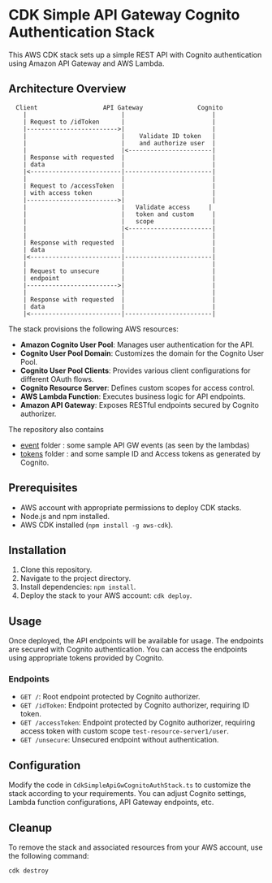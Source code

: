 # CDK Simple API Gateway Cognito Authentication Stack

This AWS CDK stack sets up a simple REST API with Cognito authentication using Amazon API Gateway and AWS Lambda.

## Architecture Overview

```
  Client                  API Gateway               Cognito
    |                          |                        |
    | Request to /idToken      |                        |
    |------------------------->|                        |
    |                          |    Validate ID token   |
    |                          |    and authorize user  |
    |                          |<-----------------------|
    | Response with requested  |                        |
    | data                     |                        |
    |<-------------------------|------------------------|
    |                          |                        |
    | Request to /accessToken  |                        |
    | with access token        |                        |
    |------------------------->|                        |
    |                          |   Validate access     |
    |                          |   token and custom     |
    |                          |   scope                |
    |                          |<-----------------------|
    |                          |                        |
    | Response with requested  |                        |
    | data                     |                        |
    |<-------------------------|------------------------|
    |                          |                        |
    | Request to unsecure      |                        |
    | endpoint                 |                        |
    |------------------------->|                        |
    |                          |                        |
    | Response with requested  |                        |
    | data                     |                        |
    |<-------------------------|------------------------|

```

The stack provisions the following AWS resources:

- **Amazon Cognito User Pool**: Manages user authentication for the API.
- **Cognito User Pool Domain**: Customizes the domain for the Cognito User Pool.
- **Cognito User Pool Clients**: Provides various client configurations for different OAuth flows.
- **Cognito Resource Server**: Defines custom scopes for access control.
- **AWS Lambda Function**: Executes business logic for API endpoints.
- **Amazon API Gateway**: Exposes RESTful endpoints secured by Cognito authorizer.


The repository also contains

- [event](./event) folder : some sample API GW events (as seen by the lambdas)
- [tokens](./tokens) folder :  and some sample ID and Access tokens as generated by Cognito.

## Prerequisites

- AWS account with appropriate permissions to deploy CDK stacks.
- Node.js and npm installed.
- AWS CDK installed (`npm install -g aws-cdk`).

## Installation

1. Clone this repository.
2. Navigate to the project directory.
3. Install dependencies: `npm install`.
4. Deploy the stack to your AWS account: `cdk deploy`.

## Usage

Once deployed, the API endpoints will be available for usage. The endpoints are secured with Cognito authentication. You can access the endpoints using appropriate tokens provided by Cognito.

### Endpoints

- `GET /`: Root endpoint protected by Cognito authorizer.
- `GET /idToken`: Endpoint protected by Cognito authorizer, requiring ID token.
- `GET /accessToken`: Endpoint protected by Cognito authorizer, requiring access token with custom scope `test-resource-server1/user`.
- `GET /unsecure`: Unsecured endpoint without authentication.

## Configuration

Modify the code in `CdkSimpleApiGwCognitoAuthStack.ts` to customize the stack according to your requirements. You can adjust Cognito settings, Lambda function configurations, API Gateway endpoints, etc.

## Cleanup

To remove the stack and associated resources from your AWS account, use the following command:

```bash
cdk destroy
```
